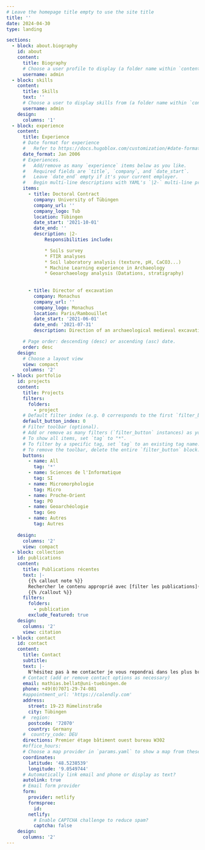 ```yaml
---
# Leave the homepage title empty to use the site title
title: ''
date: 2024-04-30
type: landing

sections:
  - block: about.biography
    id: about
    content:
      title: Biography
      # Choose a user profile to display (a folder name within `content/authors/`)
      username: admin
  - block: skills
    content:
      title: Skills
      text: ''
      # Choose a user to display skills from (a folder name within `content/authors/`)
      username: admin
    design:
      columns: '1'
  - block: experience
    content:
      title: Experience
      # Date format for experience
      #   Refer to https://docs.hugoblox.com/customization/#date-format
      date_format: Jan 2006
      # Experiences.
      #   Add/remove as many `experience` items below as you like.
      #   Required fields are `title`, `company`, and `date_start`.
      #   Leave `date_end` empty if it's your current employer.
      #   Begin multi-line descriptions with YAML's `|2-` multi-line prefix.
      items:
        - title: Doctoral Contract
          company: University of Tübingen
          company_url: ''
          company_logo: Tub
          location: Tübingen
          date_start: '2021-10-01'
          date_end: ''
          description: |2-
              Responsibilities include:

              * Soils survey
              * FTIR analyses
              * Soil laboratory analysis (texture, pH, CaCO3...)
              * Machine Learning experience in Archaeology
              * Geoarchaeology analysis (Datations, stratigraphy)
    
    
        - title: Director of excavation
          company: Monachus
          company_url: ''
          company_logo: Monachus
          location: Paris/Rambouillet
          date_start: '2021-06-01'
          date_end: '2021-07-31'
          description: Direction of an archaeological medieval excavation with 7 - 10 archaeologists.

      # Page order: descending (desc) or ascending (asc) date.
      order: desc
    design:
      # Choose a layout view
      view: compact
      columns: '2'
  - block: portfolio
    id: projects
    content:
      title: Projects
      filters:
        folders:
          - project
      # Default filter index (e.g. 0 corresponds to the first `filter_button` instance below).
      default_button_index: 0
      # Filter toolbar (optional).
      # Add or remove as many filters (`filter_button` instances) as you like.
      # To show all items, set `tag` to "*".
      # To filter by a specific tag, set `tag` to an existing tag name.
      # To remove the toolbar, delete the entire `filter_button` block.
      buttons:
        - name: All
          tag: '*'
        - name: Sciences de l'Informatique 
          tag: SI
        - name: Micromorphologie
          tag: Micro
        - name: Proche-Orient
          tag: PO
        - name: Geoarchéologie
          tag: Geo      
        - name: Autres
          tag: Autres
    
    design:
      columns: '2'
      view: compact
  - block: collection
    id: publications
    content:
      title: Publications récentes
      text: |-
        {{% callout note %}}
        Rechercher le contenu approprié avec [filter les publications](./publication/).
        {{% /callout %}}
      filters:
        folders:
          - publication
        exclude_featured: true
    design:
      columns: '2'
      view: citation 
  - block: contact
    id: contact
    content:
      title: Contact
      subtitle:
      text: |-
        N'hésitez pas à me contacter je vous repondrai dans les plus bref délais.
      # Contact (add or remove contact options as necessary)
      email: mathias.bellat@uni-tuebingen.de
      phone: +49(0)7071-29-74-081
      #appointment_url: 'https://calendly.com'
      address:
        street: 19-23 Rümelinstraße
        city: Tübingen
      #  region: 
        postcode: '72070'
        country: Germany
      #  country_code: DEU
      directions: Premier étage bâtiment ouest bureau W302
      #office_hours:
      # Choose a map provider in `params.yaml` to show a map from these coordinates
      coordinates:
        latitude: '48.5238539'
        longitude: '9.0549744'  
      # Automatically link email and phone or display as text?
      autolink: true
      # Email form provider
      form:
        provider: netlify
        formspree:
          id:
        netlify:
          # Enable CAPTCHA challenge to reduce spam?
          captcha: false
    design:
      columns: '2'
---
```

